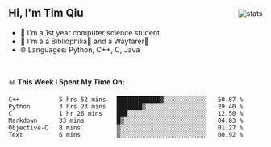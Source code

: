 <p>
<img src="https://github-readme-stats.vercel.app/api?username=qyxtim&show_icons=true&theme=onedark" alt="stats" align="right" style="padding-top:20px"/>
</p>

## Hi, I'm Tim Qiu

- 🔭 I'm a 1st year computer science student
- 🌱 I'm a a Bibliophilia📕 and a Wayfarer🚶
- 🌐 Languages: Python, C++, C, Java

<br>

📊 **This Week I Spent My Time On:**
<!--START_SECTION:waka-->

```text
C++           5 hrs 52 mins   ████████████▓░░░░░░░░░░░░   50.87 %
Python        3 hrs 23 mins   ███████▒░░░░░░░░░░░░░░░░░   29.40 %
C             1 hr 26 mins    ███░░░░░░░░░░░░░░░░░░░░░░   12.50 %
Markdown      33 mins         █▒░░░░░░░░░░░░░░░░░░░░░░░   04.83 %
Objective-C   8 mins          ▒░░░░░░░░░░░░░░░░░░░░░░░░   01.27 %
Text          6 mins          ▒░░░░░░░░░░░░░░░░░░░░░░░░   00.92 %
```

<!--END_SECTION:waka-->
